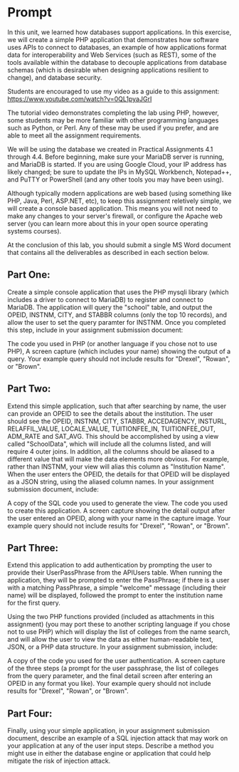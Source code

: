 # Prompt
In this unit, we learned how databases support applications.  In this exercise, we will create a simple PHP application that demonstrates how software uses APIs to connect to databases, an example of how applications format data for interoperability and Web Services (such as REST), some of the tools available within the database to decouple applications from database schemas (which is desirable when designing applications resilient to change), and database security.

Students are encouraged to use my video as a guide to this assignment: https://www.youtube.com/watch?v=0QL1pyaJGrI

The tutorial video demonstrates completing the lab using PHP, however, some students may be more familiar with other programming languages such as Python, or Perl.  Any of these may be used if you prefer, and are able to meet all the assignment requirements.

We will be using the database we created in Practical Assignments 4.1 through 4.4.  Before beginning, make sure your MariaDB server is running, and MariaDB is started.  If you are using Google Cloud, your IP address has likely changed; be sure to update the IPs in MySQL Workbench, Notepad++, and PuTTY or PowerShell (and any other tools you may have been using).

Although typically modern applications are web based (using something like PHP, Java, Perl, ASP.NET, etc), to keep this assignment reletively simple, we will create a console based application.  This means you will not need to make any changes to your server's firewall, or configure the Apache web server (you can learn more about this in your open source operating systems courses).

At the conclusion of this lab, you should submit a single MS Word document that contains all the deliverables as described in each section below.

## Part One:
Create a simple console application that uses the PHP mysqli library (which includes a driver to connect to MariaDB) to register and connect to MariaDB.  The application will query the "school" table, and output the OPEID, INSTNM, CITY, and STABBR columns (only the top 10 records), and allow the user to set the query paramter for INSTNM.  Once you completed this step, include in your assignment submission document:

The code you used in PHP (or another language if you chose not to use PHP),
A screen capture (which includes your name) showing the output of a query. 
Your example query should not include results for "Drexel", "Rowan", or "Brown".

## Part Two:
Extend this simple application, such that after searching by name, the user can provide an OPEID to see the details about the institution.  The user should see the OPEID, INSTNM, CITY, STABBR, ACCEDAGENCY, INSTURL, RELAFFIL_VALUE, LOCALE_VALUE, TUITIONFEE_IN, TUITIONFEE_OUT, ADM_RATE and SAT_AVG.  This should be accomplished by using a view called "SchoolData", which will include all the columns listed, and will require 4 outer joins.  In addition, all the columns should be aliased to a different value that will make the data elements more obvious.  For example, rather than INSTNM, your view will alias this column as "Institution Name".  When the user enters the OPEID, the details for that OPEID will be displayed as a JSON string, using the aliased column names.  In your assignment submission document, include:

A copy of the SQL code you used to generate the view.
The code you used to create this application.
A screen capture showing the detail output after the user entered an OPEID, along with your name in the capture image.
Your example query should not include results for "Drexel", "Rowan", or "Brown".

## Part Three:
Extend this application to add authentication by prompting the user to provide their UserPassPhrase from the APIUsers table.  When running the application, they will be prompted to enter the PassPhrase; if there is a user with a matching PassPhrase, a simple "welcome" message (including their name) will be displayed, followed the prompt to enter the institution name for the first query.

Using the two PHP functions provided (included as attachments in this assignment) (you may port these to another scripting language if you chose not to use PHP) which will display the list of colleges from the name search, and will allow the user to view the data as either human-readable text, JSON, or a PHP data structure.  In your assignment submission, include:

A copy of the code you used for the user authentication.
A screen capture of the three steps (a prompt for the user passphrase, the list of colleges from the query parameter, and the final detail screen after entering an OPEID in any format you like). 
Your example query should not include results for "Drexel", "Rowan", or "Brown".

## Part Four:
Finally, using your simple application, in your assignment submission document, describe an example of a SQL injection attack that may work on your application at any of the user input steps.  Describe a method you might use in either the database engine or application that could help mitigate the risk of injection attack.
